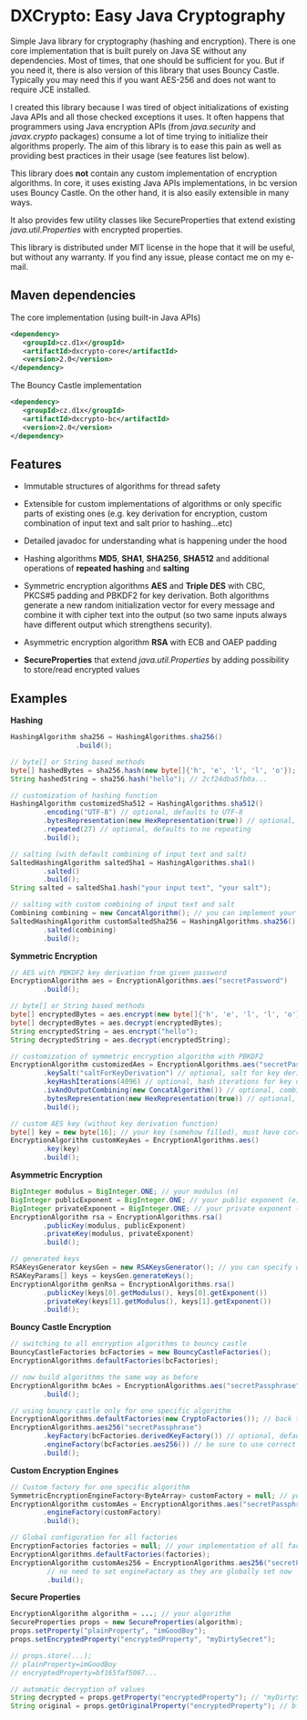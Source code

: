 DXCrypto: Easy Java Cryptography
================================
Simple Java library for cryptography (hashing and encryption).
There is one core implementation that is built purely on Java SE without any dependencies.
Most of times, that one should be sufficient for you. But if you need it, there is also version of this library
that uses Bouncy Castle. Typically you may need this if you want AES-256 and does not want to require JCE installed.

I created this library because I was tired of object initializations of existing Java APIs and all those checked
exceptions it uses. It often happens that programmers using Java encryption APIs (from *java.security* and
*javax.crypto* packages) consume a lot of time trying to initialize their algorithms properly. The aim of this library
is to ease this pain as well as providing best practices in their usage (see features list below).

This library does **not** contain any custom implementation of encryption algorithms. In core, it uses existing Java APIs
implementations, in bc version uses Bouncy Castle. On the other hand, it is also easily extensible in many ways.

It also provides few utility classes like SecureProperties that extend existing *java.util.Properties* with
encrypted properties.

This library is distributed under MIT license in the hope that it will be useful, but without any warranty.
If you find any issue, please contact me on my e-mail.

Maven dependencies
------------------
The core implementation (using built-in Java APIs)
```xml
<dependency>
   <groupId>cz.d1x</groupId>
   <artifactId>dxcrypto-core</artifactId>
   <version>2.0</version>
</dependency>
```

The Bouncy Castle implementation
```xml
<dependency>
   <groupId>cz.d1x</groupId>
   <artifactId>dxcrypto-bc</artifactId>
   <version>2.0</version>
</dependency>
```

Features
--------

- Immutable structures of algorithms for thread safety

- Extensible for custom implementations of algorithms or only specific parts of existing ones (e.g. key derivation
for encryption, custom combination of input text and salt prior to hashing...etc)

- Detailed javadoc for understanding what is happening under the hood

- Hashing algorithms **MD5**, **SHA1**, **SHA256**, **SHA512** and additional operations of **repeated hashing** 
and **salting** 

- Symmetric encryption algorithms **AES** and **Triple DES** with CBC, PKCS#5 padding and PBKDF2 for key derivation.
Both algorithms generate a new random initialization vector for every message and combine it with cipher text
into the output (so two same inputs always have different output which strengthens security).

- Asymmetric encryption algorithm **RSA** with ECB and OAEP padding

- **SecureProperties** that extend *java.util.Properties* by adding possibility to store/read encrypted values

Examples
--------
**Hashing**
```java
HashingAlgorithm sha256 = HashingAlgorithms.sha256()
                .build();

// byte[] or String based methods
byte[] hashedBytes = sha256.hash(new byte[]{'h', 'e', 'l', 'l', 'o'});
String hashedString = sha256.hash("hello"); // 2cf24dba5fb0a...

// customization of hashing function
HashingAlgorithm customizedSha512 = HashingAlgorithms.sha512()
        .encoding("UTF-8") // optional, defaults to UTF-8
        .bytesRepresentation(new HexRepresentation(true)) // optional, defaults to lower-cased HEX
        .repeated(27) // optional, defaults to no repeating
        .build();

// salting (with default combining of input text and salt)
SaltedHashingAlgorithm saltedSha1 = HashingAlgorithms.sha1()
        .salted()
        .build();
String salted = saltedSha1.hash("your input text", "your salt");

// salting with custom combining of input text and salt
Combining combining = new ConcatAlgorithm(); // you can implement your custom combining
SaltedHashingAlgorithm customSaltedSha256 = HashingAlgorithms.sha256()
        .salted(combining)
        .build();
```

**Symmetric Encryption**
```java
// AES with PBKDF2 key derivation from given password
EncryptionAlgorithm aes = EncryptionAlgorithms.aes("secretPassword")
        .build();

// byte[] or String based methods
byte[] encryptedBytes = aes.encrypt(new byte[]{'h', 'e', 'l', 'l', 'o'});
byte[] decryptedBytes = aes.decrypt(encryptedBytes);
String encryptedString = aes.encrypt("hello");
String decryptedString = aes.decrypt(encryptedString);

// customization of symmetric encryption algorithm with PBKDF2
EncryptionAlgorithm customizedAes = EncryptionAlgorithms.aes("secretPassphrase")
        .keySalt("saltForKeyDerivation") // optional, salt for key derivation
        .keyHashIterations(4096) // optional, hash iterations for key derivation
        .ivAndOutputCombining(new ConcatAlgorithm()) // optional, combining IV and output
        .bytesRepresentation(new HexRepresentation(true)) // optional, how to represent bytes
        .build();

// custom AES key (without key derivation function)
byte[] key = new byte[16]; // your key (somehow filled), must have correct size for algorithm!
EncryptionAlgorithm customKeyAes = EncryptionAlgorithms.aes()
        .key(key)
        .build();
```

**Asymmetric Encryption**
```java
BigInteger modulus = BigInteger.ONE; // your modulus (n)
BigInteger publicExponent = BigInteger.ONE; // your public exponent (e)
BigInteger privateExponent = BigInteger.ONE; // your private exponent (d)
EncryptionAlgorithm rsa = EncryptionAlgorithms.rsa()
        .publicKey(modulus, publicExponent)
        .privateKey(modulus, privateExponent)
        .build();

// generated keys
RSAKeysGenerator keysGen = new RSAKeysGenerator(); // you can specify desired key size (defaults 1024)
RSAKeyParams[] keys = keysGen.generateKeys();
EncryptionAlgorithm genRsa = EncryptionAlgorithms.rsa()
        .publicKey(keys[0].getModulus(), keys[0].getExponent())
        .privateKey(keys[1].getModulus(), keys[1].getExponent())
        .build();
```

**Bouncy Castle Encryption**
```java
// switching to all encryption algorithms to bouncy castle
BouncyCastleFactories bcFactories = new BouncyCastleFactories();
EncryptionAlgorithms.defaultFactories(bcFactories);

// now build algorithms the same way as before
EncryptionAlgorithm bcAes = EncryptionAlgorithms.aes("secretPassphrase")
        .build();

// using bouncy castle only for one specific algorithm
EncryptionAlgorithms.defaultFactories(new CryptoFactories()); // back to default
EncryptionAlgorithms.aes256("secretPassphrase")
        .keyFactory(bcFactories.derivedKeyFactory()) // optional, default will work as well
        .engineFactory(bcFactories.aes256()) // be sure to use correct factory
        .build();
```

**Custom Encryption Engines**
```java
// Custom factory for one specific algorithm
SymmetricEncryptionEngineFactory<ByteArray> customFactory = null; // your implementation
EncryptionAlgorithm customAes = EncryptionAlgorithms.aes("secretPassphrase")
        .engineFactory(customFactory)
        .build();

// Global configuration for all factories
EncryptionFactories factories = null; // your implementation of all factories
EncryptionAlgorithms.defaultFactories(factories);
EncryptionAlgorithm customAes256 = EncryptionAlgorithms.aes256("secretPassphrase")
         // no need to set engineFactory as they are globally set now
         .build();
```

**Secure Properties**
```java
EncryptionAlgorithm algorithm = ...; // your algorithm
SecureProperties props = new SecureProperties(algorithm);
props.setProperty("plainProperty", "imGoodBoy");
props.setEncryptedProperty("encryptedProperty", "myDirtySecret");

// props.store(...);
// plainProperty=imGoodBoy
// encryptedProperty=bf165faf5067...

// automatic decryption of values
String decrypted = props.getProperty("encryptedProperty"); // "myDirtySecret"
String original = props.getOriginalProperty("encryptedProperty"); // bf165...
```
